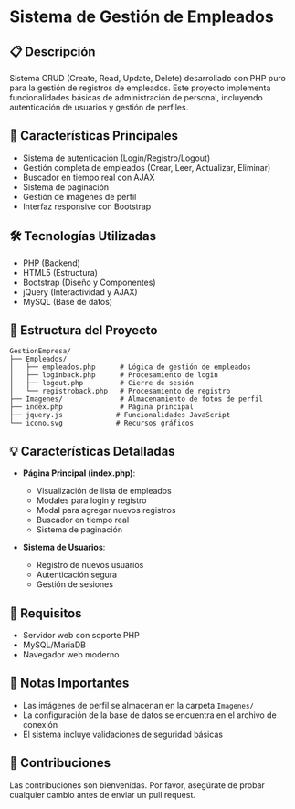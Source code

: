 # Sistema de Gestión de Empleados

## 📋 Descripción
Sistema CRUD (Create, Read, Update, Delete) desarrollado con PHP puro para la gestión de registros de empleados. Este proyecto implementa funcionalidades básicas de administración de personal, incluyendo autenticación de usuarios y gestión de perfiles.

## 🚀 Características Principales
- Sistema de autenticación (Login/Registro/Logout)
- Gestión completa de empleados (Crear, Leer, Actualizar, Eliminar)
- Buscador en tiempo real con AJAX
- Sistema de paginación
- Gestión de imágenes de perfil
- Interfaz responsive con Bootstrap

## 🛠️ Tecnologías Utilizadas
- PHP (Backend)
- HTML5 (Estructura)
- Bootstrap (Diseño y Componentes)
- jQuery (Interactividad y AJAX)
- MySQL (Base de datos)

## 📁 Estructura del Proyecto
```
GestionEmpresa/
├── Empleados/
│   ├── empleados.php      # Lógica de gestión de empleados
│   ├── loginback.php      # Procesamiento de login
│   ├── logout.php         # Cierre de sesión
│   └── registroback.php   # Procesamiento de registro
├── Imagenes/              # Almacenamiento de fotos de perfil
├── index.php              # Página principal
├── jquery.js             # Funcionalidades JavaScript
└── icono.svg             # Recursos gráficos
```

## 💡 Características Detalladas
- **Página Principal (index.php)**:
  - Visualización de lista de empleados
  - Modales para login y registro
  - Modal para agregar nuevos registros
  - Buscador en tiempo real
  - Sistema de paginación

- **Sistema de Usuarios**:
  - Registro de nuevos usuarios
  - Autenticación segura
  - Gestión de sesiones

## 🔧 Requisitos
- Servidor web con soporte PHP
- MySQL/MariaDB
- Navegador web moderno

## 📌 Notas Importantes
- Las imágenes de perfil se almacenan en la carpeta `Imagenes/`
- La configuración de la base de datos se encuentra en el archivo de conexión
- El sistema incluye validaciones de seguridad básicas

## 🤝 Contribuciones
Las contribuciones son bienvenidas. Por favor, asegúrate de probar cualquier cambio antes de enviar un pull request.
